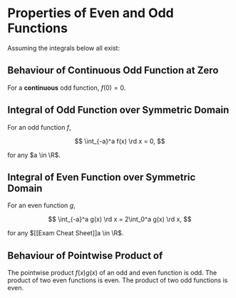 #  Properties of Even and Odd Functions

Assuming the integrals below all exist:

## Behaviour of Continuous Odd Function at Zero

For a **continuous** odd function, $f(0) = 0$.

## Integral of Odd Function over Symmetric Domain

For an odd function $f$,

$$
\int_{-a}^a f(x) \rd x = 0,
$$

for any $a \in \R$.

## Integral of Even Function over Symmetric Domain

For an even function $g$,

$$
\int_{-a}^a g(x) \rd x = 2\int_0^a g(x) \rd x,
$$

for any $[[Exam Cheat Sheet]]a \in \R$.

## Behaviour of Pointwise Product of 

The pointwise product $f(x)g(x)$ of an odd and even function is odd. The product of two even functions is even. The product of two odd functions is even.
